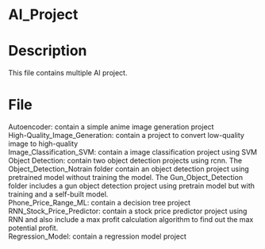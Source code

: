 # AI_Project
# Description
This file contains multiple AI project. 
# File
Autoencoder: contain a simple anime image generation project  
High-Quality_Image_Generation: contain a project to convert low-quality image to high-quality  
Image_Classification_SVM: contain a image classification project using SVM  
Object Detection: contain two object detection projects using rcnn. The Object_Detection_Notrain folder contain an object detection project using pretrained model without training the model. The Gun_Object_Detection folder includes a gun object detection project using pretrain model but with training and a self-built model.  
Phone_Price_Range_ML: contain a decision tree project  
RNN_Stock_Price_Predictor: contain a stock price predictor project using RNN and also include a max profit calculation algorithm to find out the max potential profit.  
Regression_Model: contain a regression model project  
